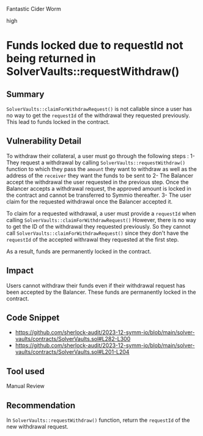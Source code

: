Fantastic Cider Worm

high

# Funds locked due to requestId not being returned in SolverVaults::requestWithdraw()

## Summary

`SolverVaults::claimForWithdrawRequest()` is not callable since a user has no way to get the `requestId` of the withdrawal they requested previously. This lead to funds locked in the contract.

## Vulnerability Detail

To withdraw their collateral, a user must go through the following steps :
1- They request a withdrawal by calling `SolverVaults::requestWithdraw()` function to which they pass the `amount` they want to withdraw as well as the address of the `receiver` they want the funds to be sent to
2- The Balancer accept the withdrawal the user requested in the previous step. 
Once the Balancer accepts a withdrawal request, the approved amount is locked in the contract and cannot be transferred to Symmio thereafter.
3- The user claim for the requested withdrawal once the Balancer accepted it.

To claim for a requested withdrawal, a user must provide a `requestId` when calling `SolverVaults::claimForWithdrawRequest()`
However, there is no way to get the ID of the withdrawal they requested previously.
So they cannot call `SolverVaults::claimForWithdrawRequest()` since they don't have the `requestId` of the accepted withrawal they requested at the first step.

As a result, funds are permanently locked in the contract.

## Impact

Users cannot withdraw their funds even if their withdrawal request has been accepted by the Balancer. These funds are permanently locked in the contract.

## Code Snippet

* https://github.com/sherlock-audit/2023-12-symm-io/blob/main/solver-vaults/contracts/SolverVaults.sol#L282-L300
* https://github.com/sherlock-audit/2023-12-symm-io/blob/main/solver-vaults/contracts/SolverVaults.sol#L201-L204

## Tool used

Manual Review

## Recommendation

In `SolverVaults::requestWithdraw()` function, return the `requestId` of the new withdrawal request.